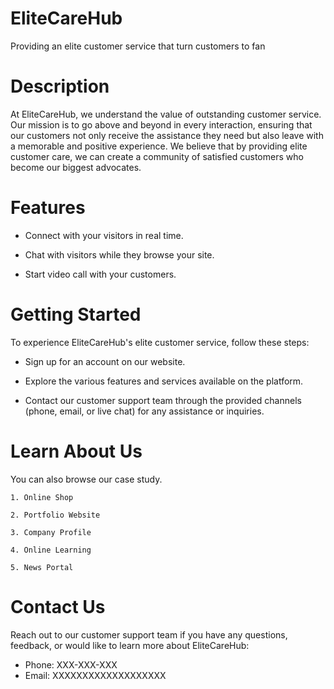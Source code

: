 # EliteCareHub

Providing an elite customer service that turn customers to fan

# Description

At EliteCareHub, we understand the value of outstanding customer service. Our mission is to go above and beyond in every interaction, ensuring that our customers not only receive the assistance they need but also leave with a memorable and positive experience. We believe that by providing elite customer care, we can create a community of satisfied customers who become our biggest advocates.

# Features

- Connect with your visitors in real time.

- Chat with visitors while they browse your site.

- Start video call with your customers.

# Getting Started

To experience EliteCareHub's elite customer service, follow these steps:

- Sign up for an account on our website.

- Explore the various features and services available on the platform.

- Contact our customer support team through the provided channels (phone, email, or live chat) for any assistance or inquiries.

# Learn About Us

You can also browse our case study.

    1. Online Shop

    2. Portfolio Website

    3. Company Profile

    4. Online Learning

    5. News Portal

# Contact Us

Reach out to our customer support team if you have any questions, feedback, or would like to learn more about EliteCareHub:

- Phone: XXX-XXX-XXX
- Email: XXXXXXXXXXXXXXXXXXX
